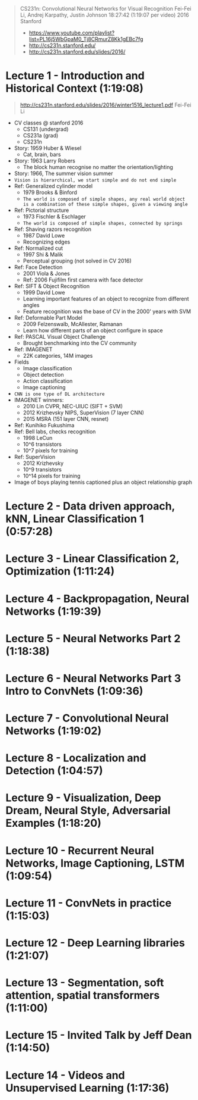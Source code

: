 <!-- *********************************************************************** -->
<!--                                                                         -->
<!--                                                                         -->
<!-- ConvolutionalNeuralNetworks.md                                          -->
<!--                                                                         -->
<!-- By: ngoguey <ngoguey@airware.com>                                       -->
<!--                                                                         -->
<!-- Created: 2017/06/24 16:55:32 by ngoguey                                 -->
<!-- Updated: 2017/06/24 18:40:20 by ngoguey                                 -->
<!--                                                                         -->
<!-- *********************************************************************** -->

> CS231n: Convolutional Neural Networks for Visual Recognition
> Fei-Fei Li, Andrej Karpathy, Justin Johnson
> 18:27:42 (1:19:07 per video)
> 2016
> Stanford
> - https://www.youtube.com/playlist?list=PL16j5WbGpaM0_Tj8CRmurZ8Kk1gEBc7fg
> - http://cs231n.stanford.edu/
> - http://cs231n.stanford.edu/slides/2016/

# Lecture 1 - Introduction and Historical Context (1:19:08)
> http://cs231n.stanford.edu/slides/2016/winter1516_lecture1.pdf
> Fei-Fei Li
- CV classes @ stanford 2016
  - CS131 (undergrad)
  - CS231a (grad)
  - CS231n
- Story: 1959 Huber & Wiesel
  - Cat, brain, bars
- Story: 1963 Larry Robers
  - The block human recognise no matter the orientation/lighting
- Story: 1966, The summer vision summer
- `Vision is hierarchical, we start simple and do not end simple`
- Ref: Generalized cylinder model
  - 1979 Brooks & Binford
  - `The world is composed of simple shapes, any real world object is a combination of these simple shapes, given a viewing angle`
- Ref: Pictorial structure
  - 1973 Fischler & Eschlager
  - `The world is composed of simple shapes, connected by springs`
- Ref: Shaving razors recognition
  - 1987 David Lowe
  - Recognizing edges
- Ref: Normalized cut
  - 1997 Shi & Malik
  - Perceptual grouping (not solved in CV 2016)
- Ref: Face Detection
  - 2001 Viola & Jones
  - Ref: 2006 Fujifilm first camera with face detector
- Ref: SIFT & Object Recognition
  - 1999 David Lowe
  - Learning important features of an object to recognize from different angles
  - Feature recognition was the base of CV in the 2000' years with SVM
- Ref: Deformable Part Model
  - 2009 Felzenswalb, McAllester, Ramanan
  - Learn how different parts of an object configure in space
- Ref: PASCAL Visual Object Challenge
  - Brought benchmarking into the CV community
- Ref: IMAGENET
  - 22K categories, 14M images
- Fields
  - Image classification
  - Object detection
  - Action classification
  - Image captioning
- `CNN is one type of DL architecture`
- IMAGENET winners:
  - 2010 Lin CVPR, NEC-UIUC (SIFT + SVM)
  - 2012 Krizhevsky NIPS, SuperVision (7 layer CNN)
  - 2015 MSRA (151 layer CNN, resnet)
- Ref: Kunihiko Fukushima
- Ref: Bell labs, checks recognition
  - 1998 LeCun
  - 10^6 transistors
  * 10^7 pixels for training
- Ref: SuperVision
  - 2012 Krizhevsky
  - 10^9 transistors
  - 10^14 pixels for training
- Image of boys playing tennis captioned plus an object relationship graph

# Lecture 2 - Data driven approach, kNN, Linear Classification 1 (0:57:28)
# Lecture 3 - Linear Classification 2, Optimization (1:11:24)
# Lecture 4 - Backpropagation, Neural Networks (1:19:39)
# Lecture 5 - Neural Networks Part 2 (1:18:38)
# Lecture 6 - Neural Networks Part 3 Intro to ConvNets (1:09:36)
# Lecture 7 - Convolutional Neural Networks (1:19:02)
# Lecture 8 - Localization and Detection (1:04:57)
# Lecture 9 - Visualization, Deep Dream, Neural Style, Adversarial Examples (1:18:20)
# Lecture 10 - Recurrent Neural Networks, Image Captioning, LSTM (1:09:54)
# Lecture 11 - ConvNets in practice (1:15:03)
# Lecture 12 - Deep Learning libraries (1:21:07)
# Lecture 13 - Segmentation, soft attention, spatial transformers (1:11:00)
# Lecture 15 - Invited Talk by Jeff Dean (1:14:50)
# Lecture 14 - Videos and Unsupervised Learning (1:17:36)
